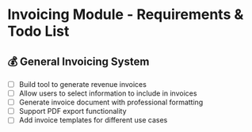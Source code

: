 # Invoicing Module - Requirements & Todo List

## 💰 General Invoicing System
- [ ] Build tool to generate revenue invoices
- [ ] Allow users to select information to include in invoices
- [ ] Generate invoice document with professional formatting
- [ ] Support PDF export functionality
- [ ] Add invoice templates for different use cases